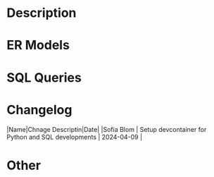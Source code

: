 # Description

# ER Models

# SQL Queries

# Changelog

|Name|Chnage Descriptin|Date|
|Sofia Blom | Setup devcontainer for Python and SQL developments | 2024-04-09 |

# Other